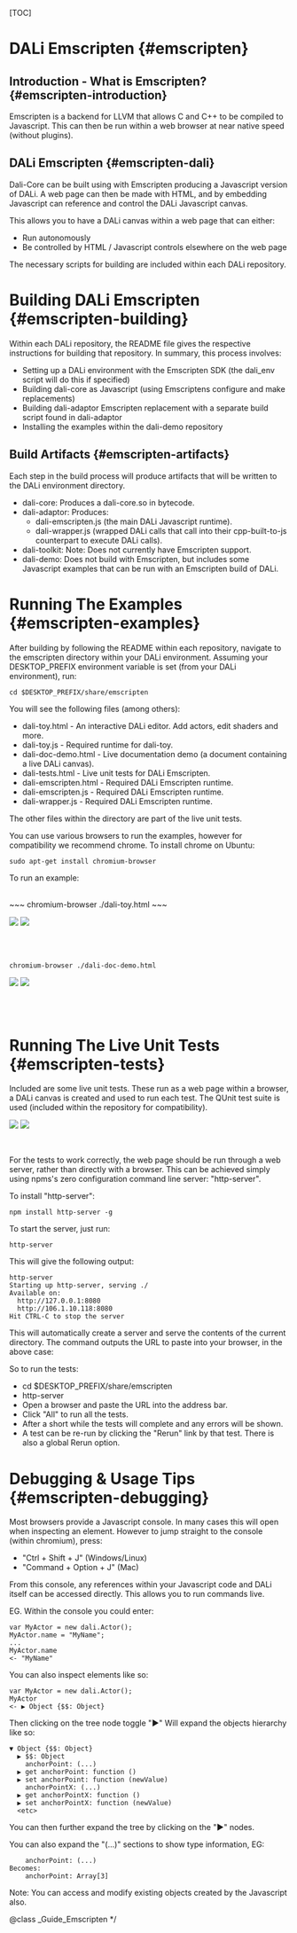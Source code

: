 <!--
/**-->

[TOC]

# DALi Emscripten {#emscripten}
  

## Introduction - What is Emscripten? {#emscripten-introduction}
  
Emscripten is a backend for LLVM that allows C and C++ to be compiled to Javascript.
This can then be run within a web browser at near native speed (without plugins).
  
## DALi Emscripten {#emscripten-dali}
  
Dali-Core can be built using with Emscripten producing a Javascript version of DALi.
A web page can then be made with HTML, and by embedding Javascript can reference and control the DALi Javascript canvas.
  
This allows you to have a DALi canvas within a web page that can either:
- Run autonomously
- Be controlled by HTML / Javascript controls elsewhere on the web page
  
The necessary scripts for building are included within each DALi repository.
  

# Building DALi Emscripten {#emscripten-building}
  
Within each DALi repository, the README file gives the respective instructions for building that repository.
In summary, this process involves:
  
- Setting up a DALi environment with the Emscripten SDK (the dali_env script will do this if specified)
- Building dali-core as Javascript (using Emscriptens configure and make replacements)
- Building dali-adaptor Emscripten replacement with a separate build script found in dali-adaptor
- Installing the examples within the dali-demo repository
  
## Build Artifacts {#emscripten-artifacts}
  
Each step in the build process will produce artifacts that will be written to the DALi environment directory.
  
- dali-core: Produces a dali-core.so in bytecode.
- dali-adaptor: Produces:
  - dali-emscripten.js (the main DALi Javascript runtime).
  - dali-wrapper.js    (wrapped DALi calls that call into their cpp-built-to-js counterpart to execute DALi calls).
- dali-toolkit: Note: Does not currently have Emscripten support.
- dali-demo: Does not build with Emscripten, but includes some Javascript examples that can be run with an Emscripten build of DALi.
  

# Running The Examples {#emscripten-examples}
  
After building by following the README within each repository, navigate to the emscripten directory within your DALi environment. Assuming your DESKTOP_PREFIX environment variable is set (from your DALi environment), run:
  
~~~
cd $DESKTOP_PREFIX/share/emscripten
~~~
  
You will see the following files (among others):
  
- dali-toy.html          - An interactive DALi editor. Add actors, edit shaders and more.
- dali-toy.js            - Required runtime for dali-toy.
- dali-doc-demo.html     - Live documentation demo (a document containing a live DALi canvas).
- dali-tests.html        - Live unit tests for DALi Emscripten.
- dali-emscripten.html   - Required DALi Emscripten runtime.
- dali-emscripten.js     - Required DALi Emscripten runtime.
- dali-wrapper.js        - Required DALi Emscripten runtime.
  
The other files within the directory are part of the live unit tests.
  
You can use various browsers to run the examples, however for compatibility we recommend chrome.
To install chrome on Ubuntu:
  
~~~
sudo apt-get install chromium-browser
~~~
  
To run an example:
  
<br>
~~~
chromium-browser ./dali-toy.html
~~~
  
![ ](../assets/img/emscripten/emscripten-dali-toy.png) ![ ](./emscripten-dali-toy.png)
  
<br><br>
~~~
chromium-browser ./dali-doc-demo.html
~~~
  
![ ](../assets/img/emscripten/emscripten-live-doc.png) ![ ](./emscripten-live-doc.png)
  
<br><br>


# Running The Live Unit Tests {#emscripten-tests}
  
Included are some live unit tests.
These run as a web page within a browser, a DALi canvas is created and used to run each test.
The QUnit test suite is used (included within the repository for compatibility).
  
![ ](../assets/img/emscripten/emscripten-tests.png) ![ ](./emscripten-tests.png)
  
<br>

For the tests to work correctly, the web page should be run through a web server, rather than directly with a browser.
This can be achieved simply using npms's zero configuration command line server: "http-server".
  
To install "http-server":
  
~~~
npm install http-server -g
~~~
  
To start the server, just run:
  
~~~
http-server
~~~
  
This will give the following output:
  
~~~
http-server
Starting up http-server, serving ./
Available on:
  http://127.0.0.1:8080
  http://106.1.10.118:8080
Hit CTRL-C to stop the server
~~~
  
This will automatically create a server and serve the contents of the current directory.
The command outputs the URL to paste into your browser, in the above case:
  
So to run the tests:
  
- cd $DESKTOP_PREFIX/share/emscripten
- http-server
- Open a browser and paste the URL into the address bar.
- Click "All" to run all the tests.
- After a short while the tests will complete and any errors will be shown.
- A test can be re-run by clicking the "Rerun" link by that test. There is also a global Rerun option.
  
# Debugging & Usage Tips {#emscripten-debugging}
  
Most browsers provide a Javascript console.
In many cases this will open when inspecting an element. However to jump straight to the console (within chromium), press:
  
- "Ctrl + Shift + J" (Windows/Linux)
- "Command + Option + J" (Mac)
  
From this console, any references within your Javascript code and DALi itself can be accessed directly.
This allows you to run commands live.
  
EG. Within the console you could enter:
  
~~~
var MyActor = new dali.Actor();
MyActor.name = "MyName";
...
MyActor.name
<- "MyName"
~~~
  
You can also inspect elements like so:
  
~~~
var MyActor = new dali.Actor();
MyActor
<- ▶ Object {$$: Object}
~~~
  
Then clicking on the tree node toggle "▶" Will expand the objects hierarchy like so:
  
~~~
▼ Object {$$: Object}
  ▶ $$: Object
    anchorPoint: (...)
  ▶ get anchorPoint: function ()
  ▶ set anchorPoint: function (newValue)
    anchorPointX: (...)
  ▶ get anchorPointX: function ()
  ▶ set anchorPointX: function (newValue)
  <etc>
~~~
  
You can then further expand the tree by clicking on the "▶" nodes.
  
You can also expand the "(...)" sections to show type information, EG:
  
~~~
    anchorPoint: (...)
Becomes:
    anchorPoint: Array[3]
~~~
  
Note: You can access and modify existing objects created by the Javascript also.
  

@class _Guide_Emscripten
*/
